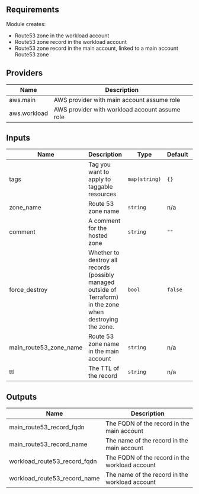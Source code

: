 ## Requirements

Module creates: 
 - Route53 zone in the workload account
 - Route53 zone record in the workload account
 - Route53 zone record in the main account, linked to a main account Route53 zone
 
## Providers

| Name         | Description 
|--------------|-----------------------------------------------
| aws.main     | AWS provider with main account assume role
| aws.workload | AWS provider with workload account assume role

## Inputs

| Name | Description | Type | Default | Required |
|------|-------------|------|---------|:--------:|
| tags | Tag you want to apply to taggable resources | `map(string)` | `{}` | no |
| zone_name | Route 53 zone name | `string` | n/a | yes |
| comment | A comment for the hosted zone | `string` | `""` | no |
| force_destroy | Whether to destroy all records (possibly managed outside of Terraform) in the zone when destroying the zone. | `bool` | `false` | no |
| main_route53_zone_name | Route 53 zone name in the main account | `string` | n/a | yes |
| ttl | The TTL of the record | `string` | n/a | yes |

## Outputs

| Name | Description |
|------|-------------|
| main\_route53\_record\_fqdn | The FQDN of the record in the main account |
| main\_route53\_record\_name | The name of the record in the main account |
| workload\_route53\_record\_fqdn | The FQDN of the record in the workload account |
| workload\_route53\_record\_name | The name of the record in the workload account |

